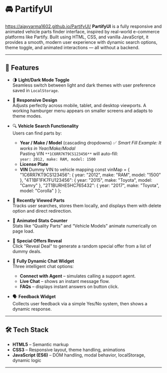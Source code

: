 # 🚘 PartifyUI  
https://ajayvarma1602.github.io/PartifyUI/
**PartifyUI** is a fully responsive and animated vehicle parts finder interface, inspired by real-world e-commerce platforms like Partify. Built using HTML, CSS, and vanilla JavaScript, it provides a smooth, modern user experience with dynamic search options, theme toggle, and animated interactions — all without a backend.

---

## 🌟 Features

- 🌗 **Light/Dark Mode Toggle**  
  Seamless switch between light and dark themes with user preference saved in `LocalStorage`.

- 📱 **Responsive Design**  
  Adjusts perfectly across mobile, tablet, and desktop viewports. A working hamburger menu appears on smaller screens and adapts to theme modes.

- 🔍 **Vehicle Search Functionality**  
  Users can find parts by:
  - **Year / Make / Model** (cascading dropdowns)
 ✅ *Smart Fill Example: It works in Year/Make/Modal*   
  Pasting VIN `**1C6RR7KT9CS123456**` will auto-fill:  
  `year: 2012, make: RAM, model: 1500`
  - **License Plate**
  - **VIN** 
     Dummy VIN to vehicle mapping
    const vinMap = {
      "1C6RR7KT9CS123456": { year: "2012", make: "RAM", model: "1500" },
      "4T1BF1FK7FU123456": { year: "2015", make: "Toyota", model: "Camry" },
      "2T1BURHE5HC765432": { year: "2017", make: "Toyota", model: "Corolla" }
      };
  

- 🔄 **Recently Viewed Parts**  
  Tracks user searches, stores them locally, and displays them with delete option and direct redirection.

- 🔢 **Animated Stats Counter**  
  Stats like “Quality Parts” and “Vehicle Models” animate numerically on page load.

- 🎁 **Special Offers Reveal**  
  Click "Reveal Deal" to generate a random special offer from a list of dummy deals.

- 💬 **Fully Dynamic Chat Widget**  
  Three intelligent chat options:
  - **Connect with Agent** – simulates calling a support agent.
  - **Live Chat** – shows an instant message flow.
  - **FAQs** – displays instant answers on button click.

- 🗣️ **Feedback Widget**  
  Collects user feedback via a simple Yes/No system, then shows a dynamic response.

---

## 🛠️ Tech Stack

- **HTML5** – Semantic markup
- **CSS3** – Responsive layout, theme handling, animations
- **JavaScript (ES6)** – DOM handling, modal behavior, localStorage, dynamic logic

---
